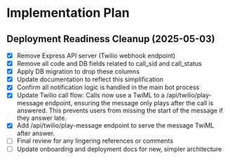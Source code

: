 # Implementation Plan

## Deployment Readiness Cleanup (2025-05-03)
- [x] Remove Express API server (Twilio webhook endpoint)
- [x] Remove all code and DB fields related to call_sid and call_status
- [x] Apply DB migration to drop these columns
- [x] Update documentation to reflect this simplification
- [x] Confirm all notification logic is handled in the main bot process
- [x] Update Twilio call flow: Calls now use a TwiML <Redirect> to a /api/twilio/play-message endpoint, ensuring the message only plays after the call is answered. This prevents users from missing the start of the message if they answer late.
- [x] Add /api/twilio/play-message endpoint to serve the message TwiML after answer.
- [ ] Final review for any lingering references or comments
- [ ] Update onboarding and deployment docs for new, simpler architecture

